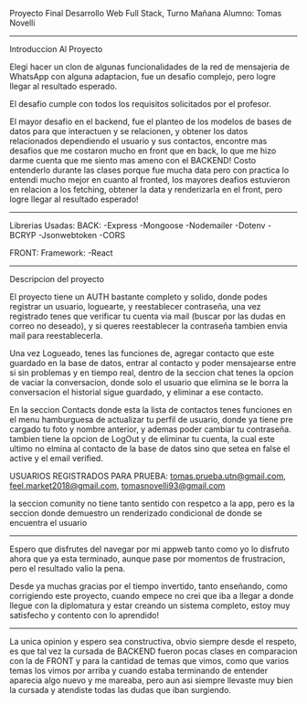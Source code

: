 Proyecto Final Desarrollo Web Full Stack, Turno Mañana
Alumno: Tomas Novelli

----------------------------------------

Introduccion Al Proyecto

Elegi hacer un clon de algunas funcionalidades de la red de mensajeria de WhatsApp con alguna adaptacion, fue un desafio complejo, pero logre llegar al resultado esperado.

El desafio cumple con todos los requisitos solicitados por el profesor.

El mayor desafio en el backend, fue el planteo de los modelos de bases de datos para que interactuen y se relacionen, y obtener los datos relacionados dependiendo el usuario y sus contactos, encontre mas desafios que me costaron mucho en front que en back, lo que me hizo darme cuenta que me siento mas ameno con el BACKEND!
Costo entenderlo durante las clases porque fue mucha data pero con practica lo entendi mucho mejor
en cuanto al fronted, los mayores deafios estuvieron en relacion a los fetching, obtener la data y renderizarla en el front, pero logre llegar al resultado esperado!

----------------------------------------

Librerias Usadas:
BACK:
    -Express
    -Mongoose
    -Nodemailer
    -Dotenv
    -BCRYP
    -Jsonwebtoken
    -CORS

FRONT:
    Framework:
        -React

----------------------------------------

Descripcion del proyecto

El proyecto tiene un AUTH bastante completo y solido, donde podes registrar un usuario, loguearte, y reestablecer contraseña, una vez registrado tenes que verificar tu cuenta via mail (buscar por las dudas en correo no deseado), y si queres reestablecer la contraseña tambien envia mail para reestablecerla.

Una vez Logueado, tenes las funciones de, agregar contacto que este guardado en la base de datos, entrar al contacto y poder mensajearse entre si sin problemas y en tiempo real, dentro de la seccion chat tenes la opcion de vaciar la conversacion, donde solo el usuario que elimina se le borra la conversacion el historial sigue guardado, y eliminar a ese contacto.

En la seccion Contacts donde esta la lista de contactos tenes funciones en el menu hamburguesa de actualizar tu perfil de usuario, donde ya tiene pre cargado tu foto y nombre anterior, y ademas poder cambiar tu contraseña.
tambien tiene la opcion de LogOut y de eliminar tu cuenta, la cual este ultimo no elmina al contacto de la base de datos sino que setea en false el active y el email verified.

USUARIOS REGISTRADOS PARA PRUEBA:
tomas.prueba.utn@gmail.com,
feel.market2018@gmail.com,
tomasnovelli93@gmail.com

la seccion comunity no tiene tanto sentido con respetco a la app, pero es la seccion donde demuestro un renderizado condicional de donde se encuentra el usuario

----------------------------------------

Espero que disfrutes del navegar por mi appweb tanto como yo lo disfruto ahora que ya esta terminado, aunque pase por momentos de frustracion, pero el resultado valio la pena.

Desde ya muchas gracias por el tiempo invertido, tanto enseñando, como corrigiendo este proyecto, cuando empece no crei que iba a llegar a donde llegue con la diplomatura y estar creando un sistema completo, estoy muy satisfecho y contento con lo aprendido!

----------------------------------------

La unica opinion y espero sea constructiva, obvio siempre desde el respeto, es que tal vez la cursada de BACKEND fueron pocas clases en comparacion con la de FRONT y para la cantidad de temas que vimos, como que varios temas los vimos por arriba y cuando estaba terminando de entender aparecia algo nuevo y me mareaba, pero aun asi siempre llevaste muy bien la cursada y atendiste todas las dudas que iban surgiendo.

